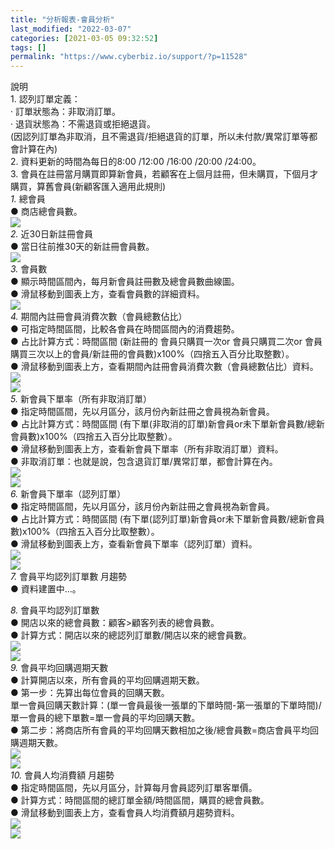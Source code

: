 ```yaml
---
title: "分析報表-會員分析"
last_modified: "2022-03-07"
categories: [2021-03-05 09:32:52]
tags: []
permalink: "https://www.cyberbiz.io/support/?p=11528"
---
```


說明  
1\. 認列訂單定義：  
· 訂單狀態為：非取消訂單。  
· 退貨狀態為：不需退貨或拒絕退貨。  
(因認列訂單為非取消，且不需退貨/拒絕退貨的訂單，所以未付款/異常訂單等都會計算在內)  
2\. 資料更新的時間為每日的8:00 /12:00 /16:00 /20:00 /24:00。  
3\. 會員在註冊當月購買即算新會員，若顧客在上個月註冊，但未購買，下個月才購買，算舊會員(新顧客匯入適用此規則)  
_1._   總會員  
● 商店總會員數。  
![](https://www.cyberbiz.io/support/wp-content/uploads/2021/03/圖表分析-會員分析01.png)  
_2._   近30日新註冊會員  
● 當日往前推30天的新註冊會員數。  
![](https://www.cyberbiz.io/support/wp-content/uploads/2021/03/圖表分析-會員分析02.png)  
_3._   會員數  
● 顯示時間區間內，每月新會員註冊數及總會員數曲線圖。  
● 滑鼠移動到圖表上方，查看會員數的詳細資料。  
![](https://www.cyberbiz.io/support/wp-content/uploads/2021/03/圖表分析-會員分析03.png)  
_4._   期間內註冊會員消費次數（會員總數佔比）  
● 可指定時間區間，比較各會員在時間區間內的消費趨勢。  
● 占比計算方式：時間區間 (新註冊的 會員只購買一次or 會員只購買二次or 會員購買三次以上的會員/新註冊的會員數)x100%（四捨五入百分比取整數）。  
● 滑鼠移動到圖表上方，查看期間內註冊會員消費次數（會員總數佔比）資料。  
![](https://www.cyberbiz.io/support/wp-content/uploads/2021/03/圖表分析-會員分析04.png)  
![](https://www.cyberbiz.io/support/wp-content/uploads/2021/03/圖表分析-會員分析05-2.png)  
_5._   新會員下單率（所有非取消訂單）  
● 指定時間區間，先以月區分，該月份內新註冊之會員視為新會員。  
● 占比計算方式：時間區間 (有下單(非取消的訂單)新會員or未下單新會員數/總新會員數)x100%（四捨五入百分比取整數）。  
● 滑鼠移動到圖表上方，查看新會員下單率（所有非取消訂單）資料。  
● 非取消訂單：也就是說，包含退貨訂單/異常訂單，都會計算在內。  
![](https://www.cyberbiz.io/support/wp-content/uploads/2021/03/圖表分析-會員分析06.png)  
![](https://www.cyberbiz.io/support/wp-content/uploads/2021/03/圖表分析-會員分析07.png)  
_6._   新會員下單率（認列訂單）  
● 指定時間區間，先以月區分，該月份內新註冊之會員視為新會員。  
● 占比計算方式：時間區間 (有下單(認列訂單)新會員or未下單新會員數/總新會員數)x100%（四捨五入百分比取整數）。  
● 滑鼠移動到圖表上方，查看新會員下單率（認列訂單）資料。  
![](https://www.cyberbiz.io/support/wp-content/uploads/2021/03/圖表分析-會員分析08.png)  
![](https://www.cyberbiz.io/support/wp-content/uploads/2021/03/圖表分析-會員分析09.png)  
_7._   會員平均認列訂單數 月趨勢  
● 資料建置中...。  

_8._   會員平均認列訂單數  
● 開店以來的總會員數：顧客>顧客列表的總會員數。  
● 計算方式：開店以來的總認列訂單數/開店以來的總會員數。  
![](https://www.cyberbiz.io/support/wp-content/uploads/2021/03/圖表分析-會員分析10.png)  
![](https://www.cyberbiz.io/support/wp-content/uploads/2021/03/圖表分析-會員分析11-2.png)  
_9._   會員平均回購週期天數  
● 計算開店以來，所有會員的平均回購週期天數。  
● 第一步：先算出每位會員的回購天數。  
單一會員回購天數計算：(單一會員最後一張單的下單時間-第一張單的下單時間)/單一會員的總下單數=單一會員的平均回購天數。  
● 第二步：將商店所有會員的平均回購天數相加之後/總會員數=商店會員平均回購週期天數。  
![](https://www.cyberbiz.io/support/wp-content/uploads/2021/03/圖表分析-會員分析12.png)  
![](https://www.cyberbiz.io/support/wp-content/uploads/2021/03/圖表分析-會員分析13.png)  
_10._   會員人均消費額 月趨勢  
● 指定時間區間，先以月區分，計算每月會員認列訂單客單價。  
● 計算方式：時間區間的總訂單金額/時間區間，購買的總會員數。  
● 滑鼠移動到圖表上方，查看會員人均消費額月趨勢資料。  
![](https://www.cyberbiz.io/support/wp-content/uploads/2021/03/圖表分析-會員分析14.png)  
![](https://www.cyberbiz.io/support/wp-content/uploads/2021/03/圖表分析-會員分析15.png)  

